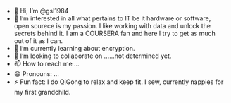 - 👋 Hi, I’m @gsl1984
- 👀 I’m interested in all what pertains to IT be it hardware or software, open sourece is my passion. I like working with data and unlock the secrets behind it. I am a COURSERA fan and here I try to get as much out of it as I can.
- 🌱 I’m currently learning about encryption. 
- 💞️ I’m looking to collaborate on ......not determined yet.
- 📫 How to reach me ...
- 😄 Pronouns: ...
- ⚡ Fun fact: I do QiGong to relax and keep fit. I sew, currently nappies for my first grandchild.

<!---
gsl1984/gsl1984 is a ✨ special ✨ repository because its `README.md` (this file) appears on your GitHub profile.
You can click the Preview link to take a look at your changes.
--->
